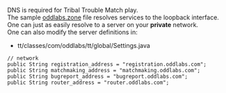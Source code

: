 DNS is required for Tribal Trouble Match play. <br />
The sample [oddlabs.zone](oddlabs.zone) file resolves services to the loopback interface. <br />
One can just as easily resolve to a server on your **private** network. <br />
One can also modify the server definitions in:
- tt/classes/com/oddlabs/tt/global/Settings.java
```
// network
public String registration_address = "registration.oddlabs.com";
public String matchmaking_address = "matchmaking.oddlabs.com";
public String bugreport_address = "bugreport.oddlabs.com";
public String router_address = "router.oddlabs.com";
```
